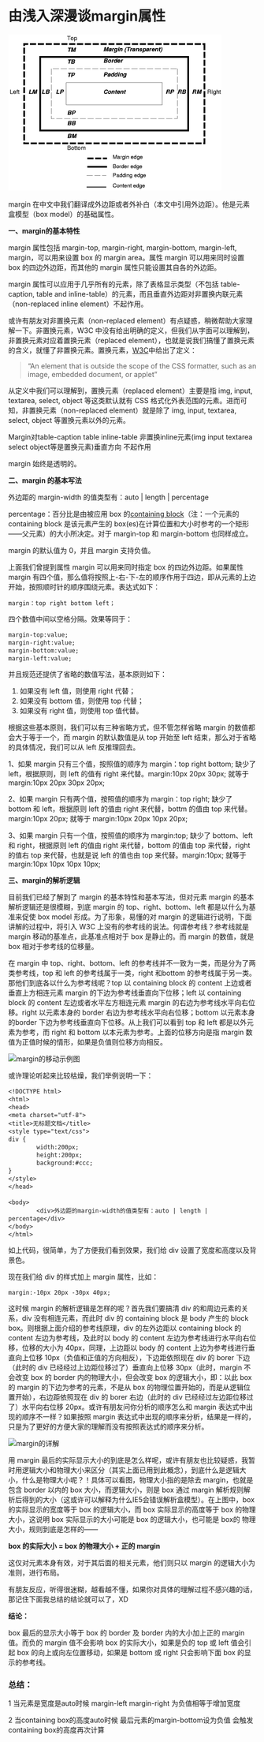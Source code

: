 # 由浅入深漫谈margin属性

![](./box_model.png)

margin 在中文中我们翻译成外边距或者外补白（本文中引用外边距）。他是元素盒模型（box model）的基础属性。

**一、margin的基本特性**

margin 属性包括 margin-top, margin-right, margin-bottom, margin-left, margin，可以用来设置 box 的 margin area。属性 margin 可以用来同时设置 box 的四边外边距，而其他的 margin 属性只能设置其自各的外边距。

margin 属性可以应用于几乎所有的元素，除了表格显示类型（不包括 table-caption, table and inline-table）的元素，而且垂直外边距对非置换内联元素（non-replaced inline element）不起作用。

或许有朋友对非置换元素（non-replaced element）有点疑惑，稍微帮助大家理解一下。非置换元素，W3C 中没有给出明确的定义，但我们从字面可以理解到，非置换元素对应着置换元素（replaced element），也就是说我们搞懂了置换元素的含义，就懂了非置换元素。置换元素，[W3C](http://www.w3.org/TR/CSS21/conform.html#replaced-element)中给出了定义：

> “An element that is outside the scope of the CSS formatter, such as an image, embedded document, or applet”

从定义中我们可以理解到，置换元素（replaced element）主要是指 img, input, textarea, select, object 等这类默认就有 CSS 格式化外表范围的元素。进而可知，非置换元素（non-replaced element）就是除了 img, input, textarea, select, object 等置换元素以外的元素。

Margin对table-caption table inline-table 非置换inline元素(img input textarea select object等是置换元素)垂直方向 不起作用

margin 始终是透明的。

**二、margin 的基本写法**

外边距的 margin-width 的值类型有：auto | length | percentage

percentage：百分比是由被应用 box 的[containing block](http://www.w3.org/TR/CSS21/visuren.html#containing-block)（注：一个元素的 containing block 是该元素产生的 box(es)在计算位置和大小时参考的一个矩形——父元素）的大小所决定。对于 margin-top 和 margin-bottom 也同样成立。

margin 的默认值为 0，并且 margin 支持负值。

上面我们曾提到属性 margin 可以用来同时指定 box 的四边外边距。如果属性 margin 有四个值，那么值将按照上-右-下-左的顺序作用于四边，即从元素的上边开始，按照顺时针的顺序围绕元素。表达式如下：

```
margin：top right bottom left；
```

四个数值中间以空格分隔。效果等同于：

```
margin-top:value;
margin-right:value;
margin-bottom:value;
margin-left:value;

```

并且规范还提供了省略的数值写法，基本原则如下：

1. 如果没有 left 值，则使用 right 代替；
2. 如果没有 bottom 值，则使用 top 代替；
3. 如果没有 right 值，则使用 top 值代替。

根据这些基本原则，我们可以有三种省略方式，但不管怎样省略 margin 的数值都会大于等于一个，而 margin 的默认数值是从 top 开始至 left 结束，那么对于省略的具体情况，我们可以从 left 反推理回去。

1、如果 margin 只有三个值，按照值的顺序为 margin：top right bottom; 缺少了 left，根据原则，则 left 的值有 right 来代替。margin:10px 20px 30px; 就等于 margin:10px 20px 30px 20px;

2、如果 margin 只有两个值，按照值的顺序为 margin：top right; 缺少了 bottom 和 left，根据原则 left 的值由 right 来代替，bottm 的值由 top 来代替。margin:10px 20px; 就等于 margin:10px 20px 10px 20px;

3、如果 margin 只有一个值，按照值的顺序为 margin:top; 缺少了 bottom、left 和 right，根据原则 left 的值由 right 来代替，bottom 的值由 top 来代替，right 的值右 top 来代替，也就是说 left 的值也由 top 来代替。margin:10px; 就等于 margin:10px 10px 10px 10px;

**三、margin的解析逻辑**

目前我们已经了解到了 margin 的基本特性和基本写法，但对元素 margin 的基本解析逻辑还是很模糊，到底 margin 的 top、right、bottom、left 都是以什么为基准来促使 box model 形成。为了形象，易懂的对 margin 的逻辑进行说明，下面讲解的过程中，将引入 W3C 上没有的参考线的说法。何谓参考线？参考线就是 margin 移动的基准点，此基准点相对于 box 是静止的。而 margin 的数值，就是 box 相对于参考线的位移量。

在 margin 中 top、right、bottom、left 的参考线并不一致为一类，而是分为了两类参考线，top 和 left 的参考线属于一类，right 和bottom 的参考线属于另一类。那他们到底各以什么为参考线呢？top 以 containing block 的 content 上边或者垂直上方相连元素 margin 的下边为参考线垂直向下位移；left 以 containing block 的 content 左边或者水平左方相连元素 margin 的右边为参考线水平向右位移。right 以元素本身的 border 右边为参考线水平向右位移；bottom 以元素本身的border 下边为参考线垂直向下位移。从上我们可以看到 top 和 left 都是以外元素为参考，而 right 和 bottom 以本元素为参考。上面的位移方向是指 margin 数值为正值时候的情形，如果是负值则位移方向相反。

![margin的移动示例图](http://www.planabc.net/wp-content/uploads/2008/02/margin_move.gif)

或许理论听起来比较枯燥，我们举例说明一下：

```
<!DOCTYPE html>
<html>
<head>
<meta charset="utf-8">
<title>无标题文档</title>
<style type="text/css">
div {
        width:200px;
        height:200px; 
        background:#ccc;
}
</style>
</head>    

<body>
        <div>外边距的margin-width的值类型有：auto | length | percentage</div>
</body>
</html>
```

如上代码，很简单，为了方便我们看到效果，我们给 div 设置了宽度和高度以及背景色。

现在我们给 div 的样式加上 margin 属性，比如：

```
margin:-10px 20px -30px 40px;
```

这时候 margin 的解析逻辑是怎样的呢？首先我们要搞清 div 的和周边元素的关系，div 没有相连元素，而此时 div 的 containing block 是 body 产生的 block box。则根据上面介绍的参考线原理，div 的左外边距以 containing block 的 content 左边为参考线，及此时以 body 的 content 左边为参考线进行水平向右位移，位移的大小为 40px，同理，上边距以 body 的 content 上边为参考线进行垂直向上位移 10px（负值和正值的方向相反），下边距依照现在 div 的 borer 下边（此时的 div 已经经过上边距位移过了）垂直向上位移 30px（此时，margin 不会改变 box 的 border 内的物理大小，但会改变 box 的逻辑大小，即：以此 box 的 margin 的下边为参考的元素，不是从 box 的物理位置开始的，而是从逻辑位置开始），右边距依照现在 div 的 borer 右边（此时的 div 已经经过左边距位移过了）水平向右位移 20px。或许有朋友问你分析的顺序怎么和 margin 表达式中出现的顺序不一样？如果按照 margin 表达式中出现的顺序来分析，结果是一样的，只是为了更好的方便大家的理解而没有按照表达式的顺序来分析。

![margin的详解](http://www.planabc.net/wp-content/uploads/2008/02/margin_example.gif)

用 margin 最后的实际显示大小的到底是怎么样呢，或许有朋友也比较疑惑，我暂时用逻辑大小和物理大小来区分（其实上面已用到此概念），到底什么是逻辑大小，什么是物理大小呢？！具体可以看图，物理大小指的是除去 margin，也就是包含 border 以内的 box 大小，而逻辑大小，则是 box 通过 margin 解析规则解析后得到的大小（这或许可以解释为什么IE5会错误解析盒模型）。在上图中，box 的实际显示的宽度等于 box 的逻辑大小，而 box 实际显示的高度等于 box 的物理大小，这说明 box 实际显示的大小可能是 box 的逻辑大小，也可能是 box的 物理大小，规则到底是怎样的——

**box 的实际大小 = box 的物理大小 + 正的 margin**

这仅对元素本身有效，对于其后面的相关元素，他们则只以 margin 的逻辑大小为准则，进行布局。

有朋友反应，听得很迷糊，越看越不懂，如果你对具体的理解过程不感兴趣的话，那记住下面我总结的结论就可以了，XD

**结论：**

box 最后的显示大小等于 box 的 border 及 border 内的大小加上正的 margin 值。而负的 margin 值不会影响 box 的实际大小，如果是负的 top 或 left 值会引起 box 的向上或向左位置移动，如果是 bottom 或 right 只会影响下面 box 的显示的参考线。



### 总结：

1 当元素是宽度是auto时候  margin-left margin-right 为负值相等于增加宽度

2 当containing box的高度auto时候 最后元素的margin-bottom设为负值 会触发containing box的高度再次计算